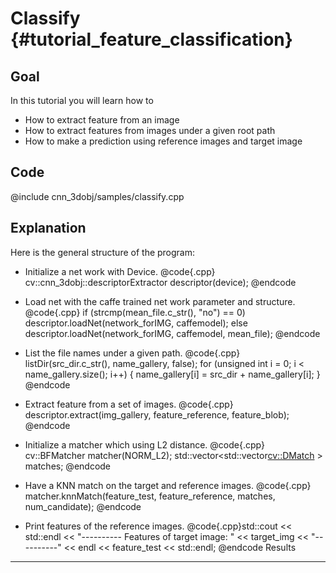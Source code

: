 Classify {#tutorial_feature_classification}
===============

Goal
----

In this tutorial you will learn how to

-   How to extract feature from an image
-   How to extract features from images under a given root path
-   How to make a prediction using reference images and target image

Code
----

@include cnn_3dobj/samples/classify.cpp

Explanation
-----------

Here is the general structure of the program:

-   Initialize a net work with Device.
    @code{.cpp}
    cv::cnn_3dobj::descriptorExtractor descriptor(device);
    @endcode

-   Load net with the caffe trained net work parameter and structure.
    @code{.cpp}
    if (strcmp(mean_file.c_str(), "no") == 0)
        descriptor.loadNet(network_forIMG, caffemodel);
    else
        descriptor.loadNet(network_forIMG, caffemodel, mean_file);
    @endcode

-   List the file names under a given path.
    @code{.cpp}
    listDir(src_dir.c_str(), name_gallery, false);
    for (unsigned int i = 0; i < name_gallery.size(); i++)
    {
        name_gallery[i] = src_dir + name_gallery[i];
    }
    @endcode

-   Extract feature from a set of images.
    @code{.cpp}
    descriptor.extract(img_gallery, feature_reference, feature_blob);
    @endcode

-   Initialize a matcher which using L2 distance.
    @code{.cpp}
    cv::BFMatcher matcher(NORM_L2);
    std::vector<std::vector<cv::DMatch> > matches;
    @endcode

-   Have a KNN match on the target and reference images.
    @code{.cpp}
    matcher.knnMatch(feature_test, feature_reference, matches, num_candidate);
    @endcode

-   Print features of the reference images.
    @code{.cpp}std::cout << std::endl << "---------- Features of target image: " << target_img << "----------" << endl << feature_test << std::endl;
    @endcode
Results
-------
